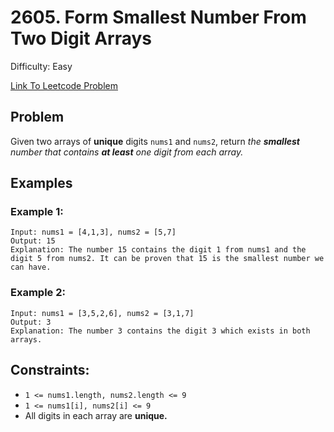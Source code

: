 # 2605. Form Smallest Number From Two Digit Arrays
Difficulty: Easy

[Link To Leetcode Problem](https://leetcode.com/problems/form-smallest-number-from-two-digit-arrays/)

## Problem
Given two arrays of **unique** digits `nums1` and `nums2`, return *the **smallest** number that contains **at least** one digit from each array.*

## Examples
### Example 1:
```
Input: nums1 = [4,1,3], nums2 = [5,7]
Output: 15
Explanation: The number 15 contains the digit 1 from nums1 and the digit 5 from nums2. It can be proven that 15 is the smallest number we can have.
```
### Example 2:
```
Input: nums1 = [3,5,2,6], nums2 = [3,1,7]
Output: 3
Explanation: The number 3 contains the digit 3 which exists in both arrays.
```

## Constraints:
- `1 <= nums1.length, nums2.length <= 9`
- `1 <= nums1[i], nums2[i] <= 9`
- All digits in each array are **unique.**